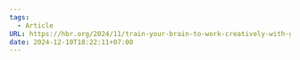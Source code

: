 ```yaml
---
tags:
  - Article
URL: https://hbr.org/2024/11/train-your-brain-to-work-creatively-with-gen-ai?ab=HP-hero-for-you-text-1
date: 2024-12-10T18:22:11+07:00
---
```

